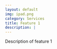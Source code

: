 ```yaml
---
layout: default
img: ipad.png
category: Services
title: Feature 1
description: |
---
```

  Description of feature 1
